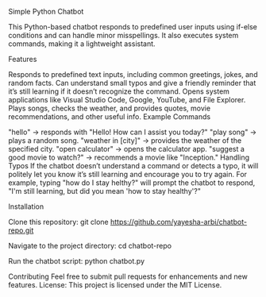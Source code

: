 Simple Python Chatbot

This Python-based chatbot responds to predefined user inputs using if-else conditions and can handle minor misspellings. It also executes system commands, making it a lightweight assistant.

Features

Responds to predefined text inputs, including common greetings, jokes, and random facts.
Can understand small typos and give a friendly reminder that it’s still learning if it doesn’t recognize the command.
Opens system applications like Visual Studio Code, Google, YouTube, and File Explorer.
Plays songs, checks the weather, and provides quotes, movie recommendations, and other useful info.
Example Commands

"hello" → responds with "Hello! How can I assist you today?"
"play song" → plays a random song.
"weather in [city]" → provides the weather of the specified city.
"open calculator" → opens the calculator app.
"suggest a good movie to watch?" → recommends a movie like "Inception."
Handling Typos If the chatbot doesn’t understand a command or detects a typo, it will politely let you know it’s still learning and encourage you to try again. For example, typing "how do I stay helthy?" will prompt the chatbot to respond, "I'm still learning, but did you mean 'how to stay healthy'?"

Installation

Clone this repository:
git clone https://github.com/yayesha-arbi/chatbot-repo.git

Navigate to the project directory:
cd chatbot-repo

Run the chatbot script:
python chatbot.py

Contributing
Feel free to submit pull requests for enhancements and new features.
License: This project is licensed under the MIT License.

